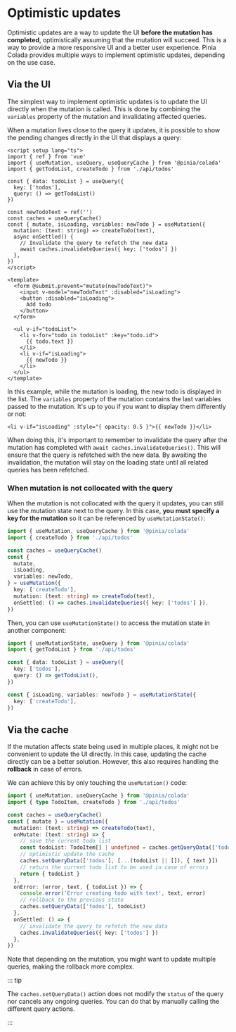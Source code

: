 # Optimistic updates

Optimistic updates are a way to update the UI **before the mutation has completed**, optimistically assuming that the mutation will succeed. This is a way to provide a more responsive UI and a better user experience. Pinia Colada provides multiple ways to implement optimistic updates, depending on the use case.

## Via the UI

The simplest way to implement optimistic updates is to update the UI directly when the mutation is called. This is done by combining the `variables` property of the mutation and invalidating affected queries.

When a mutation lives close to the query it updates, it is possible to show the pending changes directly in the UI that displays a query:

```vue{12-18,33-35} twoslash
<script setup lang="ts">
import { ref } from 'vue'
import { useMutation, useQuery, useQueryCache } from '@pinia/colada'
import { getTodoList, createTodo } from './api/todos'

const { data: todoList } = useQuery({
  key: ['todos'],
  query: () => getTodoList()
})

const newTodoText = ref('')
const caches = useQueryCache()
const { mutate, isLoading, variables: newTodo } = useMutation({
  mutation: (text: string) => createTodo(text),
  async onSettled() {
    // Invalidate the query to refetch the new data
    await caches.invalidateQueries({ key: ['todos'] })
  },
})
</script>

<template>
  <form @submit.prevent="mutate(newTodoText)">
    <input v-model="newTodoText" :disabled="isLoading">
    <button :disabled="isLoading">
      Add todo
    </button>
  </form>

  <ul v-if="todoList">
    <li v-for="todo in todoList" :key="todo.id">
      {{ todo.text }}
    </li>
    <li v-if="isLoading">
      {{ newTodo }}
    </li>
  </ul>
</template>
```

In this example, while the mutation is loading, the new todo is displayed in the list. The `variables` property of the mutation contains the last variables passed to the mutation. It's up to you if you want to display them differently or not:

```vue-html
<li v-if="isLoading" :style="{ opacity: 0.5 }">{{ newTodo }}</li>
```

When doing this, it's important to remember to invalidate the query after the mutation has completed with `await caches.invalidateQueries()`. This will ensure that the query is refetched with the new data. By awaiting the invalidation, the mutation will stay on the loading state until all related queries has been refetched.

### When mutation is not collocated with the query

When the mutation is not collocated with the query it updates, you can still use the mutation state next to the query. In this case, **you must specify a key for the mutation** so it can be referenced by `useMutationState()`:

```ts twoslash
import { useMutation, useQueryCache } from '@pinia/colada'
import { createTodo } from './api/todos'

const caches = useQueryCache()
const {
  mutate,
  isLoading,
  variables: newTodo,
} = useMutation({
  key: ['createTodo'],
  mutation: (text: string) => createTodo(text),
  onSettled: () => caches.invalidateQueries({ key: ['todos'] }),
})
```

Then, you can use `useMutationState()` to access the mutation state in another component:

```ts
import { useMutationState, useQuery } from '@pinia/colada'
import { getTodoList } from './api/todos'

const { data: todoList } = useQuery({
  key: ['todos'],
  query: () => getTodoList(),
})

const { isLoading, variables: newTodo } = useMutationState({
  key: ['createTodo'],
})
```

## Via the cache

If the mutation affects state being used in multiple places, it might not be convenient to update the UI directly. In this case, updating the cache directly can be a better solution. However, this also requires handling the **rollback** in case of errors.

We can achieve this by only touching the `useMutation()` code:

```ts twoslash
import { useMutation, useQueryCache } from '@pinia/colada'
import { type TodoItem, createTodo } from './api/todos'

const caches = useQueryCache()
const { mutate } = useMutation({
  mutation: (text: string) => createTodo(text),
  onMutate: (text: string) => {
    // save the current todo list
    const todoList: TodoItem[] | undefined = caches.getQueryData(['todos'])
    // optimistic update the cache
    caches.setQueryData(['todos'], [...(todoList || []), { text }])
    // return the current todo list to be used in case of errors
    return { todoList }
  },
  onError: (error, text, { todoList }) => {
    console.error('Error creating todo with text', text, error)
    // rollback to the previous state
    caches.setQueryData(['todos'], todoList)
  },
  onSettled: () => {
    // invalidate the query to refetch the new data
    caches.invalidateQueries({ key: ['todos'] })
  },
})
```

Note that depending on the mutation, you might want to update multiple queries, making the rollback more complex.

::: tip

The `caches.setQueryData()` action does not modify the `status` of the query nor cancels any ongoing queries. You can do that by manually calling the different query actions.

:::
